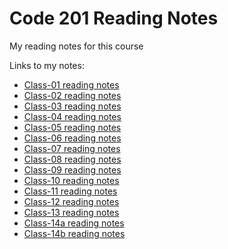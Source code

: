 # Code 201 Reading Notes

My reading notes for this course

Links to my notes:

- [Class-01 reading notes](class-01.md)
- [Class-02 reading notes](class-02.md)
- [Class-03 reading notes](class-03.md)
- [Class-04 reading notes](class-04.md)
- [Class-05 reading notes](class-05.md)
- [Class-06 reading notes](class-06.md)
- [Class-07 reading notes](class-07.md)
- [Class-08 reading notes](class-08.md)
- [Class-09 reading notes](class-09.md)
- [Class-10 reading notes](class-10.md)
- [Class-11 reading notes](class-11.md)
- [Class-12 reading notes](class-12.md)
- [Class-13 reading notes](class-13.md)
- [Class-14a reading notes](class-14a.md)
- [Class-14b reading notes](class-14b.md)
